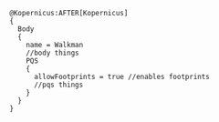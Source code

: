 <!--Title: EVA Footprints-->
<!--Subtitle: Lets kerbals to leave a mark! (Warranty void between game sessions and quicksaves/loads)-->

```text
@Kopernicus:AFTER[Kopernicus]
{
  Body
  {
    name = Walkman
    //body things
    PQS
    {
      allowFootprints = true //enables footprints
      //pqs things
    }
  }
}
```
